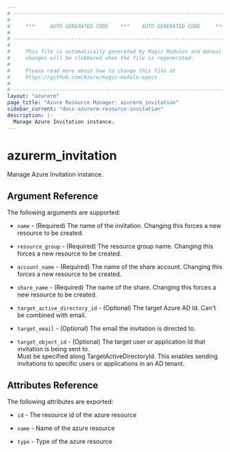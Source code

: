 ```yaml
---
# ----------------------------------------------------------------------------
#
#     ***     AUTO GENERATED CODE    ***    AUTO GENERATED CODE     ***
#
# ----------------------------------------------------------------------------
#
#     This file is automatically generated by Magic Modules and manual
#     changes will be clobbered when the file is regenerated.
#
#     Please read more about how to change this file at
#     https://github.com/Azure/magic-module-specs
#
# ----------------------------------------------------------------------------
layout: "azurerm"
page_title: "Azure Resource Manager: azurerm_invitation"
sidebar_current: "docs-azurerm-resource-invitation"
description: |-
  Manage Azure Invitation instance.
---
```


# azurerm_invitation

Manage Azure Invitation instance.


## Argument Reference

The following arguments are supported:

* `name` - (Required) The name of the invitation. Changing this forces a new resource to be created.

* `resource_group` - (Required) The resource group name. Changing this forces a new resource to be created.

* `account_name` - (Required) The name of the share account. Changing this forces a new resource to be created.

* `share_name` - (Required) The name of the share. Changing this forces a new resource to be created.

* `target_active_directory_id` - (Optional) The target Azure AD Id. Can't be combined with email.

* `target_email` - (Optional) The email the invitation is directed to.

* `target_object_id` - (Optional) The target user or application Id that invitation is being sent to.<br>Must be specified along TargetActiveDirectoryId. This enables sending<br>invitations to specific users or applications in an AD tenant.

## Attributes Reference

The following attributes are exported:

* `id` - The resource id of the azure resource

* `name` - Name of the azure resource

* `type` - Type of the azure resource
